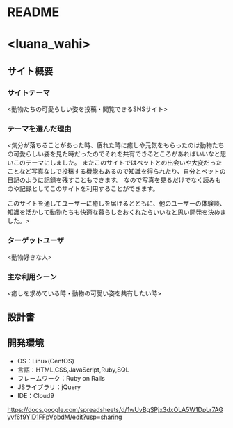 # README

# <luana_wahi>

## サイト概要
### サイトテーマ
<動物たちの可愛らしい姿を投稿・閲覧できるSNSサイト>

### テーマを選んだ理由
<気分が落ちることがあった時、疲れた時に癒しや元気をもらったのは動物たちの可愛らしい姿を見た時だったのでそれを共有できるところがあればいいなと思いこのテーマにしました。
またこのサイトではペットとの出会いや大変だったことなど写真なしで投稿する機能もあるので知識を得られたり、自分とペットの日記のように記録を残すこともできます。
なので写真を見るだけでなく読みものや記録としてこのサイトを利用することができます。

このサイトを通してユーザーに癒しを届けるとともに、他のユーザーの体験談、知識を活かして動物たちも快適な暮らしをおくれたらいいなと思い開発を決めました。>

### ターゲットユーザ
<動物好きな人>

### 主な利用シーン
<癒しを求めている時・動物の可愛い姿を共有したい時>

## 設計書


## 開発環境
- OS：Linux(CentOS)
- 言語：HTML,CSS,JavaScript,Ruby,SQL
- フレームワーク：Ruby on Rails
- JSライブラリ：jQuery
- IDE：Cloud9



https://docs.google.com/spreadsheets/d/1wUvBgSPjx3dxOLA5W1DpLr7AGyvf6f9YID1FFpVpbdM/edit?usp=sharing

